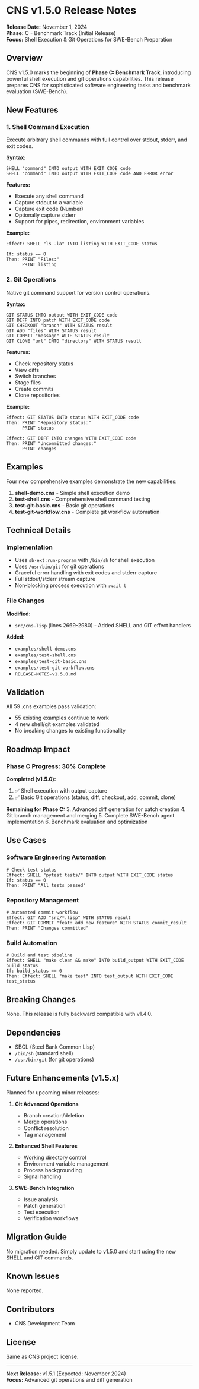 # CNS v1.5.0 Release Notes

**Release Date:** November 1, 2024  
**Phase:** C - Benchmark Track (Initial Release)  
**Focus:** Shell Execution & Git Operations for SWE-Bench Preparation

## Overview

CNS v1.5.0 marks the beginning of **Phase C: Benchmark Track**, introducing powerful shell execution and git operations capabilities. This release prepares CNS for sophisticated software engineering tasks and benchmark evaluation (SWE-Bench).

## New Features

### 1. Shell Command Execution

Execute arbitrary shell commands with full control over stdout, stderr, and exit codes.

**Syntax:**
```cns
SHELL "command" INTO output WITH EXIT_CODE code
SHELL "command" INTO output WITH EXIT_CODE code AND ERROR error
```

**Features:**
- Execute any shell command
- Capture stdout to a variable
- Capture exit code (Number)
- Optionally capture stderr
- Support for pipes, redirection, environment variables

**Example:**
```cns
Effect: SHELL "ls -la" INTO listing WITH EXIT_CODE status

If: status == 0
Then: PRINT "Files:"
      PRINT listing
```

### 2. Git Operations

Native git command support for version control operations.

**Syntax:**
```cns
GIT STATUS INTO output WITH EXIT_CODE code
GIT DIFF INTO patch WITH EXIT_CODE code
GIT CHECKOUT "branch" WITH STATUS result
GIT ADD "files" WITH STATUS result
GIT COMMIT "message" WITH STATUS result
GIT CLONE "url" INTO "directory" WITH STATUS result
```

**Features:**
- Check repository status
- View diffs
- Switch branches
- Stage files
- Create commits
- Clone repositories

**Example:**
```cns
Effect: GIT STATUS INTO status WITH EXIT_CODE code
Then: PRINT "Repository status:"
      PRINT status

Effect: GIT DIFF INTO changes WITH EXIT_CODE code
Then: PRINT "Uncommitted changes:"
      PRINT changes
```

## Examples

Four new comprehensive examples demonstrate the new capabilities:

1. **shell-demo.cns** - Simple shell execution demo
2. **test-shell.cns** - Comprehensive shell command testing
3. **test-git-basic.cns** - Basic git operations
4. **test-git-workflow.cns** - Complete git workflow automation

## Technical Details

### Implementation

- Uses `sb-ext:run-program` with `/bin/sh` for shell execution
- Uses `/usr/bin/git` for git operations
- Graceful error handling with exit codes and stderr capture
- Full stdout/stderr stream capture
- Non-blocking process execution with `:wait t`

### File Changes

**Modified:**
- `src/cns.lisp` (lines 2669-2980) - Added SHELL and GIT effect handlers

**Added:**
- `examples/shell-demo.cns`
- `examples/test-shell.cns`
- `examples/test-git-basic.cns`
- `examples/test-git-workflow.cns`
- `RELEASE-NOTES-v1.5.0.md`

## Validation

All 59 .cns examples pass validation:
- 55 existing examples continue to work
- 4 new shell/git examples validated
- No breaking changes to existing functionality

## Roadmap Impact

### Phase C Progress: 30% Complete

**Completed (v1.5.0):**
1. ✅ Shell execution with output capture
2. ✅ Basic Git operations (status, diff, checkout, add, commit, clone)

**Remaining for Phase C:**
3. Advanced diff generation for patch creation
4. Git branch management and merging
5. Complete SWE-Bench agent implementation
6. Benchmark evaluation and optimization

## Use Cases

### Software Engineering Automation
```cns
# Check test status
Effect: SHELL "pytest tests/" INTO output WITH EXIT_CODE status
If: status == 0
Then: PRINT "All tests passed"
```

### Repository Management
```cns
# Automated commit workflow
Effect: GIT ADD "src/*.lisp" WITH STATUS result
Effect: GIT COMMIT "feat: add new feature" WITH STATUS commit_result
Then: PRINT "Changes committed"
```

### Build Automation
```cns
# Build and test pipeline
Effect: SHELL "make clean && make" INTO build_output WITH EXIT_CODE build_status
If: build_status == 0
Then: Effect: SHELL "make test" INTO test_output WITH EXIT_CODE test_status
```

## Breaking Changes

None. This release is fully backward compatible with v1.4.0.

## Dependencies

- SBCL (Steel Bank Common Lisp)
- `/bin/sh` (standard shell)
- `/usr/bin/git` (for git operations)

## Future Enhancements (v1.5.x)

Planned for upcoming minor releases:

1. **Git Advanced Operations**
   - Branch creation/deletion
   - Merge operations
   - Conflict resolution
   - Tag management

2. **Enhanced Shell Features**
   - Working directory control
   - Environment variable management
   - Process backgrounding
   - Signal handling

3. **SWE-Bench Integration**
   - Issue analysis
   - Patch generation
   - Test execution
   - Verification workflows

## Migration Guide

No migration needed. Simply update to v1.5.0 and start using the new SHELL and GIT commands.

## Known Issues

None reported.

## Contributors

- CNS Development Team

## License

Same as CNS project license.

---

**Next Release:** v1.5.1 (Expected: November 2024)  
**Focus:** Advanced git operations and diff generation
